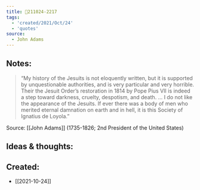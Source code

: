 ```yaml
---
title: 💬211024-2217
tags:
  - 'created/2021/Oct/24'
  - 'quotes'
source:
  - John Adams
---
```


## Notes:
> “My history of the Jesuits is not eloquently written, but it is supported by unquestionable authorities, and is very particular and very horrible. Their the Jesuit Order’s restoration in 1814 by Pope Pius VII is indeed a step toward darkness, cruelty, despotism, and death. … I do not like the appearance of the Jesuits. If ever there was a body of men who merited eternal damnation on earth and in hell, it is this Society of Ignatius de Loyola.”  

Source: [[John Adams]] (1735-1826; 2nd President of the United States)

## Ideas & thoughts:

## Created:
- [[2021-10-24]]
